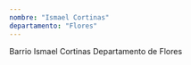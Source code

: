 ```yaml
---
nombre: "Ismael Cortinas"
departamento: "Flores"
---
```


Barrio Ismael Cortinas
Departamento de Flores
